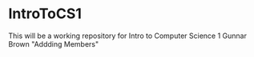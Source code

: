 # IntroToCS1
This will be a working repository for Intro to Computer Science 1
Gunnar Brown
"Addding Members"
